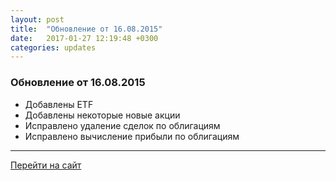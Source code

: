 ```yaml
---
layout: post
title:  "Обновление от 16.08.2015"
date:   2017-01-27 12:19:48 +0300
categories: updates
---
```

### Обновление от 16.08.2015

* Добавлены ETF
* Добавлены некоторые новые акции
* Исправлено удаление сделок по облигациям
* Исправлено вычисление прибыли по облигациям

---
[Перейти на сайт]

[Перейти на сайт]: https://intelinvest.ru/